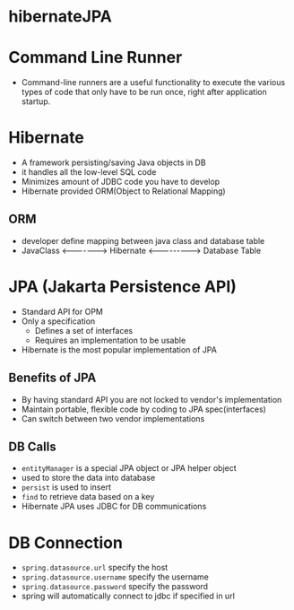 # hibernateJPA

# Command Line Runner
  - Command-line runners are a useful functionality to execute the various types of code that only have to be run once, right after application startup.

# Hibernate
- A framework persisting/saving Java objects in DB
- it handles all the low-level SQL code
- Minimizes amount of JDBC code you have to develop
- Hibernate provided ORM(Object to Relational Mapping)
## ORM
- developer define mapping between java class and database table
- JavaClass <-------> Hibernate <---------> Database Table

# JPA (Jakarta Persistence API)
- Standard API for OPM
- Only a specification
    - Defines a set of interfaces
    - Requires an implementation to be usable
- Hibernate is the most popular implementation of JPA
## Benefits of JPA
- By having standard API you are not locked to vendor's implementation
- Maintain portable, flexible code by coding to JPA spec(interfaces)
- Can switch between two vendor implementations

## DB Calls
- `entityManager` is a special JPA object or JPA helper object
- used to store the data into database
- `persist` is used to insert
- `find` to retrieve data based on a key
- Hibernate JPA uses JDBC for DB communications

# DB Connection
- `spring.datasource.url` specify the host
- `spring.datasource.username` specify the username
- `spring.datasource.password` specify the password
- spring will automatically connect to jdbc if specified in url